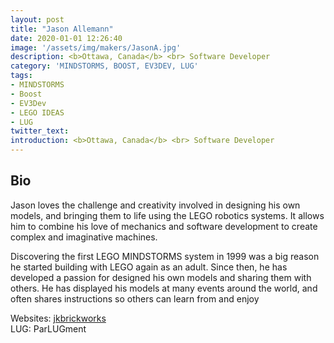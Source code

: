 ```yaml
---
layout: post
title: "Jason Allemann"
date: 2020-01-01 12:26:40
image: '/assets/img/makers/JasonA.jpg'
description: <b>Ottawa, Canada</b> <br> Software Developer
category: 'MINDSTORMS, BOOST, EV3DEV, LUG'
tags:
- MINDSTORMS
- Boost
- EV3Dev
- LEGO IDEAS
- LUG
twitter_text:
introduction: <b>Ottawa, Canada</b> <br> Software Developer
---
```




## Bio


Jason loves the challenge and creativity involved in designing his own models, and bringing them to life using the LEGO robotics systems. It allows him to combine his love of mechanics and software development to create complex and imaginative machines.

Discovering the first LEGO MINDSTORMS system in 1999 was a big reason he started building with LEGO again as an adult. Since then, he has developed a passion for designed his own models and sharing them with others. He has displayed his models at many events around the world, and often shares instructions so others can learn from and enjoy

Websites: [jkbrickworks](https://jkbrickworks.com) <br>
LUG: ParLUGment




